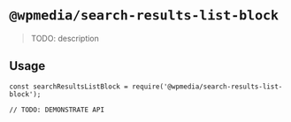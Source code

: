 # `@wpmedia/search-results-list-block`

> TODO: description

## Usage

```
const searchResultsListBlock = require('@wpmedia/search-results-list-block');

// TODO: DEMONSTRATE API
```
